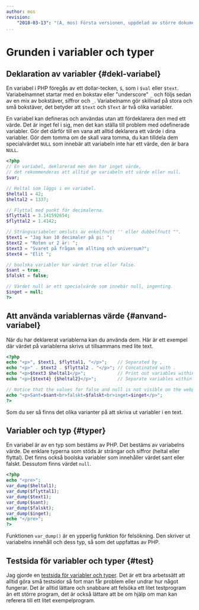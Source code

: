 ```yaml
---
author: mos
revision:
    "2018-03-13": "(A, mos) Första versionen, uppdelad av större dokument."
...
```

Grunden i variabler och typer
=======================



Deklaration av variabler {#dekl-variabel}
-----------------------

En variabel i PHP föregås av ett dollar-tecken, `$`, som i `$val` eller `$text`. Variabelnamnet startar med en bokstav eller "underscore" `_` och följs sedan av en mix av bokstäver, siffror och `_`. Variabelnamn gör skillnad på stora och små bokstäver, det betyder att `$text` och `$Text` är två olika variabler.

En variabel kan defineras och användas utan att fördeklarera den med ett värde. Det är inget fel i sig, men det kan ställa till problem med odefinerade variabler. Gör det därför till en vana att alltid deklarera ett värde i dina variabler. Gör dem tomma om de skall vara tomma, du kan tilldela dem specialvärdet `NULL` som innebär att variabeln inte har ett värde, den är bara `NULL`.

```php
<?php
// En variabel, deklarerad men den har inget värde, 
// det rekommenderas att alltid ge variabeln ett värde eller null.
$var;

// Heltal som läggs i en variabel.
$heltal1 = 42;
$heltal2 = 1337;

// Flyttal med punkt för decimalerna.
$flyttal1 = 3.141592654;
$flyttal2 = 1.4142;

// Strängvariabeler omsluts av enkelfnutt '' eller dubbelfnutt "".
$text1 = "Jag kan 10 decimaler på pi: "; 
$text2 = "Roten ur 2 är: ";
$text3 = "Svaret på frågan om allting och universum?";
$text4 = "Elit ";

// boolska variabler har värdet true eller false.
$sant = true;
$falskt = false;

// Värdet null är ett specialvärde som innebär null, ingenting.
$inget = null;
?>
```



Att använda variablernas värde {#anvand-variabel}
-----------------------

När du har deklarerat variablerna kan du använda dem. Här är ett exempel där värdet på variablerna skrivs ut tillsammans med lite text.

```php
<?php
echo "<p>", $text1, $flyttal1, "</p>";    // Separated by ,
echo "<p>" . $text2 . $flyttal2 . "</p>"; // Concatinated with . 
echo "<p>$text3 $heltal1</p>";            // Print out variables within "
echo "<p>{$text4} {$heltal2}</p>";        // Separate variables within string with {}

// Notice that the values for false and null is not visible on the webpage.
echo "<p>Sant=$sant<br>falskt=$falskt<br>inget=$inget</p>";
?>
```

Som du ser så finns det olika varianter på att skriva ut variabler i en text. 


Variabler och typ {#typer}
-----------------------

En variabel är av en typ som bestäms av PHP. Det bestäms av variabelns värde. De enklare typerna som stöds är strängar och siffror (heltal eller flyttal). Det finns också boolska variabler som innehåller värdet sant eller falskt. Dessutom finns värdet `null`.

```php
<?php
echo "<pre>";
var_dump($heltal1);
var_dump($flyttal1);
var_dump($text1);
var_dump($sant);
var_dump($falskt);
var_dump($inget);
echo "</pre>";
?>
```

Funktionen `var_dump()` är en ypperlig funktion för felsökning. Den skriver ut variabelns innehåll och dess typ, så som det uppfattas av PHP.



Testsida för variabler och typer {#test}
-----------------------

Jag gjorde en [testsida för variabler och typer](kod-exempel/guiden-php-20/5/variables.php). Det är ett bra arbetssätt att alltid göra små testsidor så fort man får problem eller undrar hur något fungerar. Det är alltid lättare och snabbare att felsöka ett litet testprogram än ett större program, det är också lättare att be om hjälp om man kan referera till ett litet exempelprogram.
